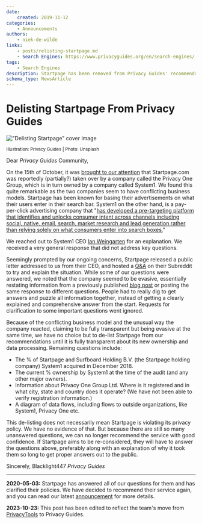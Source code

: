 ```yaml
---
date:
    created: 2019-11-12
categories:
    - Announcements
authors:
    - niek-de-wilde
links:
    - posts/relisting-startpage.md
    - Search Engines: https://www.privacyguides.org/en/search-engines/
tags:
    - Search Engines
description: Startpage has been removed from Privacy Guides' recommendations following their acquisition by System1.
schema_type: NewsArticle
---
```

# Delisting Startpage From Privacy Guides

!["Delisting Startpage" cover image](../assets/images/delisting-startpage/cover.png)

<small aria-hidden="true">Illustration: Privacy Guides | Photo: Unsplash</small>

Dear *Privacy Guides* Community,

On the 15th of October, it was [brought to our attention](https://web.archive.org/web/20201127034309/https://www.reddit.com/r/privacy/comments/di5rn3/startpage_is_now_owned_by_an_advertising_company/) that Startpage.com was reportedly (partially?) taken over by a company called the Privacy One Group, which is in turn owned by a company called System1. We found this quite remarkable as the two companies seem to have conflicting business models.<!-- more --> Startpage has been known for basing their advertisements on what their users enter in their search bar. System1 on the other hand, is a pay-per-click advertising company that "[has developed a pre-targeting platform that identifies and unlocks  consumer intent across channels including social, native, email, search,  market research and lead generation rather than relying solely on what  consumers enter into search boxes.](https://web.archive.org/web/20201127034309/https://www.bizjournals.com/losangeles/news/2017/09/20/system1-raises-270-million-for-consumer-intent.html)"

We reached out to System1 CEO [Ian Weingarten](https://web.archive.org/web/20201127034309/https://finance.yahoo.com/news/system1-appoints-ian-weingarten-ceo-185700741.html) for an explanation. We received a very general response that did not address key questions.

Seemingly prompted by our ongoing concerns, Startpage released a public letter addressed to us from their CEO, and hosted a [Q&A](https://web.archive.org/web/20201127034309/https://www.reddit.com/r/StartpageSearch/comments/djshn3/hello_reddit_startpage_mod_team/) on their Subreddit to try and explain the situation. While some of our questions were answered, we noted that the company seemed to be evasive, essentially restating information from a previously published [blog post](https://web.archive.org/web/20201127034309/https://www.startpage.com/blog/company-updates/startpage-and-privacy-one-group/) or posting the same response to different questions. People had to really dig to get answers and puzzle all information together, instead of getting a clearly explained and comprehensive answer from the start. Requests for clarification to some important questions went ignored.

Because of the conflicting business model and the unusual way the company reacted, claiming to be fully transparent but being evasive at the same time, we have no choice but to de-list Startpage from our recommendations until it is fully transparent about its new ownership and data processing. Remaining questions include:

- The % of Startpage and Surfboard Holding B.V. (the Startpage holding company) System1 acquired in December 2018.
- The current % ownership by System1 at the time of the audit (and any other major owners).
- Information about Privacy One Group Ltd. Where is it registered and in what city, state and country does it operate? (We have not been able to verify registration information.)
- A diagram of data flows, including flows to outside organizations, like System1, Privacy One etc.

This de-listing does not necessarily mean Startpage is violating its privacy policy. We have no evidence of that. But because there are still so many unanswered questions, we can no longer recommend the service with good confidence. If Startpage aims to be re-considered, they will have to answer the questions above, preferably along with an explanation of why it took them so long to get proper answers out to the public.

Sincerely,
Blacklight447
*Privacy Guides*

---

**2020-05-03:** Startpage has answered all of our questions for them and has clarified their policies. We have decided to recommend their service again, and you can read our latest [announcement](relisting-startpage.md) for more details.

**2023-10-23:** This post has been edited to reflect the team's move from [PrivacyTools](https://www.privacyguides.org/en/about/privacytools/) to Privacy Guides.

